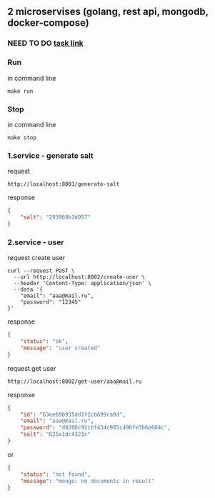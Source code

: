 ## 2 microservises (golang, rest api, mongodb, docker-compose)

### NEED TO DO [task link](https://github.com/giffone/task_for_go_dev_one/blob/main/TODO.md)

### Run

in command line
```console
make run
```

### Stop

in command line
```console
make stop
```

### 1.service - generate salt

request
```
http://localhost:8001/generate-salt
```
response
```json
{
	"salt": "293960b3d957"
}
```

### 2.service - user

request create user
```
curl --request POST \
  --url http://localhost:8002/create-user \
  --header 'Content-Type: application/json' \
  --data '{
	"email": "aaa@mail.ru", 
	"password": "12345"
}'
```
response
```json
{
	"status": "ok",
	"message": "user created"
}
```

request get user
```
http://localhost:8002/get-user/aaa@mail.ru
```
response
```json
{
	"id": "63ee69b935dd1f2cb699ca0d",
	"email": "aaa@mail.ru",
	"password": "d8206c92cbf434c985c496fe3b6e684c",
	"salt": "825a1dc4321c"
}
```
or
```json
{
	"status": "not found",
	"message": "mongo: no documents in result"
}
```